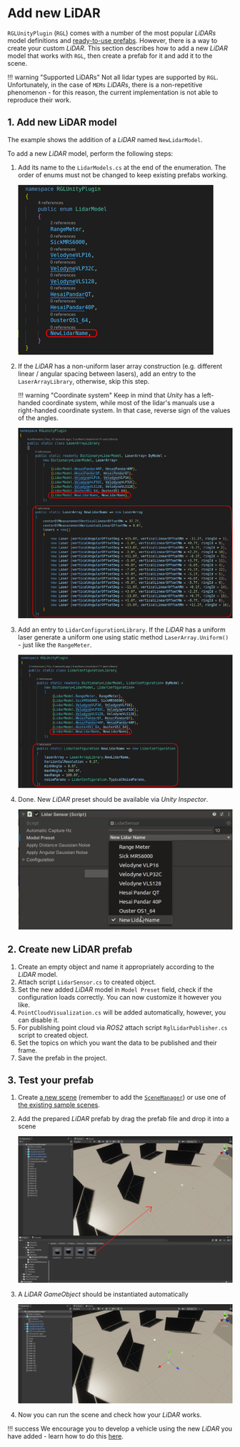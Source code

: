# Add new LiDAR
`RGLUnityPlugin` (`RGL`) comes with a number of the most popular *LiDARs* model definitions and [ready-to-use prefabs](../../../UserGuide/ProjectGuide/Components/Sensors/Lidar/#prefabs). However, there is a way to create your custom *LiDAR*. This section describes how to add a new *LiDAR* model that works with `RGL`, then create a prefab for it and add it to the scene.

!!! warning "Supported LiDARs"
    Not all lidar types are supported by `RGL`. Unfortunately, in the case of `MEMs` *LiDARs*, there is a non-repetitive phenomenon - for this reason, the current implementation is not able to reproduce their work.

## 1. Add new LiDAR model
The example shows the addition of a *LiDAR* named `NewLidarModel`.

To add a new *LiDAR* model, perform the following steps:

1. Add its name to the `LidarModels.cs` at the end of the enumeration. The order of enums must not be changed to keep existing prefabs working.

    ![lidar_models](lidar_models.png)

1. If the *LiDAR* has a non-uniform laser array construction (e.g. different linear / angular spacing between lasers), add an entry to the `LaserArrayLibrary`, otherwise, skip this step.
   
    !!! warning "Coordinate system"
        Keep in mind that *Unity* has a left-handed coordinate system, while most of the lidar's manuals use a right-handed coordinate system. In that case, reverse sign of the values of the angles.

    ![lidar_array](lidar_array.png)



1. Add an entry to `LidarConfigurationLibrary`. If the *LiDAR* has a uniform laser generate a uniform one using static method `LaserArray.Uniform()` - just like the `RangeMeter`.

    ![lidar_configuration](lidar_configuration.png)

1. Done. New *LiDAR* preset should be available via *Unity Inspector*.

    ![done](done.png)

## 2. Create new LiDAR prefab

1. Create an empty object and name it appropriately according to the *LiDAR* model.
1. Attach script `LidarSensor.cs` to created object.
1. Set the new added *LiDAR* model in `Model Preset` field, check if the configuration loads correctly. You can now customize it however you like.
1. `PointCloudVisualization.cs` will be added automatically, however, you can disable it.
1. For publishing point cloud via *ROS2* attach script `RglLidarPublisher.cs` script to created object.
1. Set the topics on which you want the data to be published and their frame.
2. Save the prefab in the project.

## 3. Test your prefab

1. Create [a new scene](../AddANewScene/AddAScene/) (remember to add the [`SceneManager`](../AddANewScene/AddASceneManager/)) or use one of [the existing sample scenes](../../../UserGuide/ProjectGuide/DefaultExistingScenes/#rgl-test-scenes).
1. Add the prepared *LiDAR* prefab by drag the prefab file and drop it into a scene

    <img src="img/AddPrefabLidar.png" width="700">

1. A *LiDAR* *GameObject* should be instantiated automatically

    <img src="img/PrefabLidarObject.png" width="700">

1. Now you can run the scene and check how your *LiDAR* works.

!!! success
    We encourage you to develop a vehicle using the new *LiDAR* you have added - learn how to do this [here](../../Tutorials/AddANewVehicle/AddAVehicle/).
